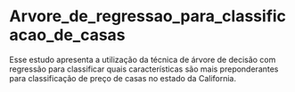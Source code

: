 # Arvore_de_regressao_para_classificacao_de_casas

Esse estudo apresenta a utilização da técnica de árvore de decisão com regressão para classificar quais características são mais preponderantes para classificação de preço de casas no estado da California.
